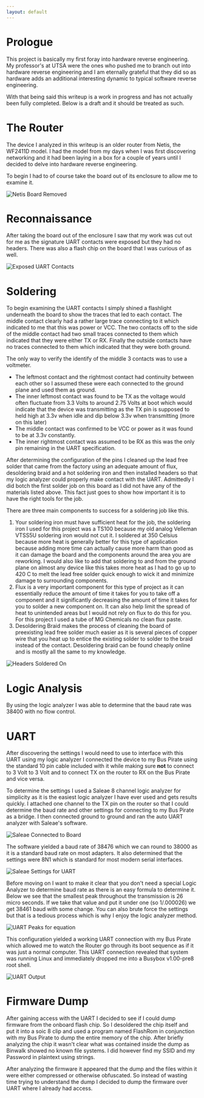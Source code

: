 ```yaml
---
layout: default
---
```

<title>Reversing Netis</title>

# Prologue

This project is basically my first foray into hardware reverse engineering. My professor's at UTSA were the ones who pushed me to branch out into hardware reverse engineering and I am eternally grateful that they did so as hardware adds an additional interesting dynamic to typical software reverse engineering.

With that being said this writeup is a work in progress and has not actually been fully completed. Below is a draft and it should be treated as such.

# The Router

The device I analyzed in this writeup is an older router from Netis, the WF2411D model. I had the model from my days when I was first discovering networking and it had been laying in a box for a couple of years until I decided to delve into hardware reverse engineering.

To begin I had to of course take the board out of its enclosure to allow me to examine it.

![Netis Board Removed](pics/1.jpg)

# Reconnaissance

After taking the board out of the enclosure I saw that my work was cut out for me as the signature UART contacts were exposed but they had no headers. There was also a flash chip on the board that I was curious of as well.

![Exposed UART Contacts](pics/2.jpg)

[//]: # (Take a better picture)

# Soldering

To begin examining the UART contacts I simply shined a flashlight underneath the board to show the traces that led to each contact. The middle contact clearly had a rather large trace connecting to it which indicated to me that this was power or VCC. The two contacts off to the side of the middle contact had two small traces connected to them which indicated that they were either TX or RX. Finally the outside contacts have no traces connected to them which indicated that they were both ground.

The only way to verify the identify of the middle 3 contacts was to use a voltmeter.

* The leftmost contact and the rightmost contact had continuity between each other so I assumed these were each connected to the ground plane and used them as ground.
* The inner leftmost contact was found to be TX as the voltage would often fluctuate from 3.3 Volts to around 2.75 Volts at boot which would indicate that the device was transmitting as the TX pin is supposed to held high at 3.3v when idle and dip below 3.3v when transmitting (more on this later)
* The middle contact was confirmed to be VCC or power as it was found to be at 3.3v constantly.
* The inner rightmost contact was assumed to be RX as this was the only pin remaining in the UART specification.

After determining the configuration of the pins I cleaned up the lead free solder that came from the factory using an adequate amount of flux, desoldering braid and a hot soldering iron and then installed headers so that my logic analyzer could properly make contact with the UART. Admittedly I did botch the first solder job on this board as I did not have any of the materials listed above. This fact just goes to show how important it is to have the right tools for the job.

There are three main components to success for a soldering job like this.

1. Your soldering iron must have sufficient heat for the job, the soldering iron I used for this project was a TS100 because my old analog Velleman VTSS5U soldering iron would not cut it. I soldered at 350 Celsius because more heat is generally better for this type of application because adding more time can actually cause more harm than good as it can damage the board and the components around the area you are reworking. I would also like to add that soldering to and from the ground plane on almost any device like this takes more heat as I had to go up to 420 C to melt the lead free solder quick enough to wick it and minimize damage to surrounding components.
2. Flux is a very important component for this type of project as it can essentially reduce the amount of time it takes for you to take off a component and it significantly decreasing the amount of time it takes for you to solder a new component on. It can also help limit the spread of heat to unintended areas but I would not rely on flux to do this for you. For this project I used a tube of MG Chemicals no clean flux paste.
3. Desoldering Braid makes the process of cleaning the board of preexisting lead free solder much easier as it is several pieces of copper wire that you heat up to entice the existing solder to solder to the braid instead of the contact. Desoldering braid can be found cheaply online and is mostly all the same to my knowledge.

![Headers Soldered On](pics/3.jpg)

[//]: # (Take a better picture)

# Logic Analysis

[//]: # (I will want to expand this portion)

By using the logic analyzer I was able to determine that the baud rate was 38400 with no flow control.

[//]: # (I will also need a picture here)

# UART

After discovering the settings I would need to use to interface with this UART using my logic analyzer I connected the device to my Bus Pirate using the standard 10 pin cable included with it while making sure **not** to connect to 3 Volt to 3 Volt and to connect TX on the router to RX on the Bus Pirate and vice versa.

To determine the settings I used a Saleae 8 channel logic analyzer for simplicity as it is the easiest logic analyzer I have ever used and gets results quickly. I attached one channel to the TX pin on the router so that I could determine the baud rate and other settings for connecting to my Bus Pirate as a bridge. I then connected ground to ground and ran the auto UART analyzer with Saleae's software.

![Saleae Connected to Board](pics/5.jpg)

The software yielded a baud rate of 38476 which we can round to 38000 as it is a standard baud rate on most adapters. It also determined that the settings were 8N1 which is standard for most modern serial interfaces.

![Saleae Settings for UART](pics/6.jpg)

Before moving on I want to make it clear that you don't need a special Logic Analyzer to determine baud rate as there is an easy formula to determine it. Below we see that the smallest peak throughout the transmission is 26 micro seconds. If we take that value and put it under one (so 1/.000026) we get 38461 baud with some change. You can also brute force the settings but that is a tedious process which is why I enjoy the logic analyzer method.

![UART Peaks for equation](pics/7.jpg)

This configuration yielded a working UART connection with my Bus Pirate which allowed me to watch the Router go through its boot sequence as if it was just a normal computer. This UART connection revealed that system was running Linux and immediately dropped me into a Busybox v1.00-pre8 root shell.

![UART Output](pics/4.jpg)

[//]: # (Take a better picture)

# Firmware Dump

After gaining access with the UART I decided to see if I could dump firmware from the onboard flash chip. So I desoldered the chip itself and put it into a soic 8 clip and used a program named FlashRom in conjunction with my Bus Pirate to dump the entire memory of the chip. After briefly analyzing the chip it wasn't clear what was contained inside the dump as Binwalk showed no known file systems. I did however find my SSID and my Password in plaintext using strings.

After analyzing the firmware it appeared that the dump and the files within it were either compressed or otherwise obfuscated. So instead of wasting time trying to understand the dump I decided to dump the firmware over UART where I already had access.
